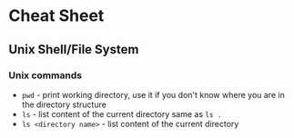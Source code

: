 <h1>Cheat Sheet</h1>

<h2>Unix Shell/File System</h2>
<h3>Unix commands</h3>
<ul>
    <li><code>pwd</code> - print working directory, use it if you don't know where you are in the directory structure</li>
    <li><code>ls</code> - list content of the current directory same as <code>ls .</code></li> 
    <li><code>ls &lt;directory name&gt;</code> - list content of the current directory</li>
</ul>
